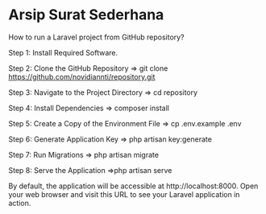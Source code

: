 # Arsip Surat Sederhana

How to run a Laravel project from GitHub repository?

Step 1: Install Required Software.

Step 2: Clone the GitHub Repository => git clone https://github.com/novidiannti/repository.git

Step 3: Navigate to the Project Directory => cd repository

Step 4: Install Dependencies => composer install

Step 5: Create a Copy of the Environment File => cp .env.example .env

Step 6: Generate Application Key => php artisan key:generate

Step 7: Run Migrations => php artisan migrate

Step 8: Serve the Application =>php artisan serve

By default, the application will be accessible at http://localhost:8000. Open your web browser and visit this URL to see your Laravel application in action.
